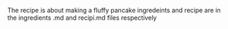 The recipe is about making a fluffy pancake 
ingredeints and recipe are in the ingredients .md and recipi.md files respectively
